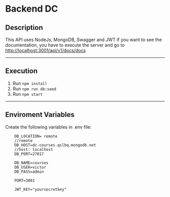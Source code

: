 # Backend DC

## Description

This API uses NodeJs, MongoDB, Swagger and JWT
If you want to see the documentation, you have to execute the server and
go to [http://localhost:3001/api/v1/docs/docs](http://localhost:3001/api/v1/docs/docs/)

---

## Execution
1. Run `npm install`
2. Run `npm run db:seed`
3. Run `npm start`

---
## Enviroment Variables

Create the following variables in .env file:

```
    DB_LOCATION= remote 
	//remote
	DB_HOST=dc-courses.qslbq.mongodb.net
	//host: localhost
	DB_PORT=27017

	DB_NAME=courses
	DB_USER=victor
	DB_PASS=admin

	PORT=3001

	JWT_KEY="yoursecretkey"
```